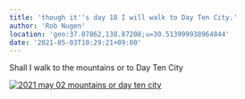 ```yaml
---
title: 'though it''s day 18 I will walk to Day Ten City.'
author: 'Rob Nugen'
location: 'geo:37.07862,138.87208;u=30.513999938964844'
date: '2021-05-03T10:29:21+09:00'
---
```



Shall I walk to the mountains or to Day Ten City

[![2021 may 02 mountains or day ten city](//b.robnugen.com/quests/walk-to-niigata/2021/en_route/day-18/thumbs/2021_may_02_mountains_or_day_ten_city.jpeg)](//b.robnugen.com/quests/walk-to-niigata/2021/en_route/day-18/2021_may_02_mountains_or_day_ten_city.jpeg)          
